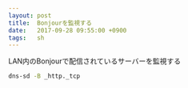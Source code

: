 ```yaml
---
layout: post
title:  Bonjourを監視する
date:   2017-09-28 09:55:00 +0900
tags:   sh
---
```


LAN内のBonjourで配信されているサーバーを監視する

```sh
dns-sd -B _http._tcp
```
